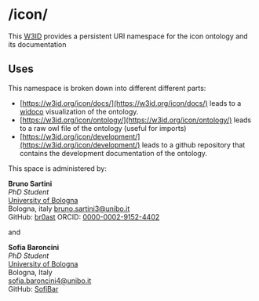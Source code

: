 # /icon/
This [W3ID](https://w3id.org) provides a persistent URI namespace for the icon ontology and its documentation

## Uses
This namespace is broken down into different different parts:
* [https://w3id.org/icon/docs/](https://w3id.org/icon/docs/) leads to a [widoco](https://github.com/dgarijo/Widoco) visualization of the ontology.
* [https://w3id.org/icon/ontology/](https://w3id.org/icon/ontology/) leads to a raw owl file of the ontology (useful for imports)
* [https://w3id.org/icon/development/](https://w3id.org/icon/development/) leads to a github repository that contains the development documentation of the ontology.

This space is administered by:  

**Bruno Sartini**  
*PhD Student*  
[University of Bologna](https://www.unibo.it/)  
Bologna, italy
<bruno.sartini3@unibo.it>  
GitHub: [br0ast](https://github.com/br0ast)
ORCID: [0000-0002-9152-4402](https://orcid.org/0000-0002-9152-4402)  

and

**Sofia Baroncini** <br>
*PhD Student* <br>
[University of Bologna](https://www.unibo.it) <br>
Bologna, Italy <br>
<sofia.baroncini4@unibo.it> <br>
GitHub: [SofiBar](https://github.com/SofiBar) <br>
